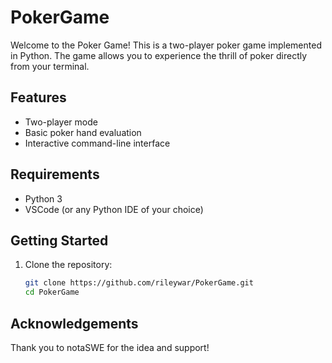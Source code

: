 # PokerGame

Welcome to the Poker Game! This is a two-player poker game implemented in Python. The game allows you to experience the thrill of poker directly from your terminal.

## Features

- Two-player mode
- Basic poker hand evaluation
- Interactive command-line interface

## Requirements

- Python 3
- VSCode (or any Python IDE of your choice)

## Getting Started

1. Clone the repository:

   ```bash
   git clone https://github.com/rileywar/PokerGame.git
   cd PokerGame

## Acknowledgements

Thank you to notaSWE for the idea and support!

